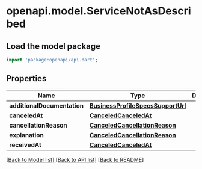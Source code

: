 # openapi.model.ServiceNotAsDescribed

## Load the model package
```dart
import 'package:openapi/api.dart';
```

## Properties
Name | Type | Description | Notes
------------ | ------------- | ------------- | -------------
**additionalDocumentation** | [**BusinessProfileSpecsSupportUrl**](BusinessProfileSpecsSupportUrl.md) |  | [optional] 
**canceledAt** | [**CanceledCanceledAt**](CanceledCanceledAt.md) |  | [optional] 
**cancellationReason** | [**CanceledCancellationReason**](CanceledCancellationReason.md) |  | [optional] 
**explanation** | [**CanceledCancellationReason**](CanceledCancellationReason.md) |  | [optional] 
**receivedAt** | [**CanceledCanceledAt**](CanceledCanceledAt.md) |  | [optional] 

[[Back to Model list]](../README.md#documentation-for-models) [[Back to API list]](../README.md#documentation-for-api-endpoints) [[Back to README]](../README.md)


